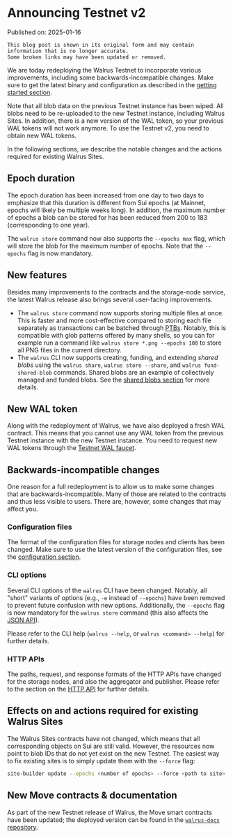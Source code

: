 # Announcing Testnet v2

Published on: 2025-01-16

```admonish warning
This blog post is shown in its original form and may contain information that is no longer accurate.
Some broken links may have been updated or removed.
```

We are today redeploying the Walrus Testnet to incorporate various improvements, including some
backwards-incompatible changes. Make sure to get the latest binary and configuration as described
in the [getting started section](../usage/started.md).

Note that all blob data on the previous Testnet instance has been wiped. All blobs need to be
re-uploaded to the new Testnet instance, including Walrus Sites. In addition, there is a new version
of the WAL token, so your previous WAL tokens will not work anymore. To use the Testnet v2, you
need to obtain new WAL tokens.

In the following sections, we describe the notable changes and the actions required for existing
Walrus Sites.

## Epoch duration

The epoch duration has been increased from one day to two days to emphasize that this duration is
different from Sui epochs (at Mainnet, epochs will likely be multiple weeks long). In addition, the
maximum number of epochs a blob can be stored for has been reduced from 200 to 183 (corresponding
to one year).

The `walrus store` command now also supports the `--epochs max` flag, which will store
the blob for the maximum number of epochs. Note that the `--epochs` flag is now mandatory.

## New features

Besides many improvements to the contracts and the storage-node service, the latest Walrus release
also brings several user-facing improvements.

- The `walrus store` command now supports storing multiple files at once. This is faster and more
  cost-effective compared to storing each file separately as transactions can be batched through
  [PTBs](https://docs.sui.io/concepts/transactions/prog-txn-blocks). Notably, this is compatible
  with glob patterns offered by many shells, so you can for example run a command like `walrus store
  *.png --epochs 100` to store all PNG files in the current directory.
- The `walrus` CLI now supports creating, funding, and extending *shared blobs* using the `walrus
  share`, `walrus store --share`, and `walrus fund-shared-blob` commands. Shared blobs are an
  example of collectively managed and funded blobs. See the [shared blobs
  section](../usage/client-cli.md#shared-blobs) for more details.

## New WAL token

Along with the redeployment of Walrus, we have also deployed a fresh WAL contract. This
means that you cannot use any WAL token from the previous Testnet instance with the new Testnet
instance. You need to request new WAL tokens through the [Testnet WAL
faucet](../usage/started.md#testnet-wal-faucet).

## Backwards-incompatible changes

One reason for a full redeployment is to allow us to make some changes that are
backwards-incompatible. Many of those are related to the contracts and thus less visible to users.
There are, however, some changes that may affect you.

### Configuration files

The format of the configuration files for storage nodes and clients has been changed. Make sure to
use the latest version of the configuration files, see the [configuration
section](../usage/started.md#configuration).

### CLI options

Several CLI options of the `walrus` CLI have been changed. Notably, all "short" variants of options
(e.g., `-e` instead of `--epochs`) have been removed to prevent future confusion with new options.
Additionally, the `--epochs` flag is now mandatory for the `walrus store` command (this also affects
the [JSON API](../usage/json-api.md)).

Please refer to the CLI help (`walrus --help`, or `walrus <command> --help`) for further details.

### HTTP APIs

The paths, request, and response formats of the HTTP APIs have changed for the storage nodes, and
also the aggregator and publisher. Please refer to the section on the [HTTP
API](../usage/web-api.md) for further details.

## Effects on and actions required for existing Walrus Sites

The Walrus Sites contracts have not changed, which means that all corresponding objects on Sui are
still valid. However, the resources now point to blob IDs that do not yet exist on the new Testnet.
The easiest way to fix existing sites is to simply update them with the `--force` flag:

```sh
site-builder update --epochs <number of epochs> --force <path to site> <existing site object>
```

## New Move contracts & documentation

As part of the new Testnet release of Walrus, the Move smart contracts have been updated; the
deployed version can be found in the [`walrus-docs`
repository](https://github.com/MystenLabs/walrus-docs/tree/main/contracts).

